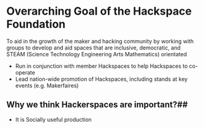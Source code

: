 # Overarching Goal of the Hackspace Foundation
To aid in the growth of the maker and hacking community by working with groups to develop and aid spaces that are inclusive, democratic, and STEAM (Science Technology Engineering Arts Mathematics) orientated

* Run in conjunction with member Hackspaces to help Hackspaces to co-operate
* Lead nation-wide promotion of Hackspaces, including stands at key events (e.g. Makerfaires)

## Why we think Hackerspaces are important?##
* It is Socially useful production
